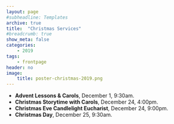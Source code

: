 ```yaml
---
layout: page
#subheadline: Templates
archive: true
title:  "Christmas Services"
#breadcrumb: true
show_meta: false
categories:
    - 2019
tags:
    - frontpage
header: no
image:
    title: poster-christmas-2019.png
---
```

* **Advent Lessons & Carols**, December 1, 9:30am.
* **Christmas Storytime with Carols**, December 24, 4:00pm.
* **Christmas Eve Candlelight Eucharist**, December 24, 9:00pm.
* **Christmas Day**, December 25, 9:30am.
